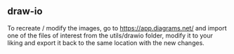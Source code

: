 ## draw-io
To recreate / modify the images, go to https://app.diagrams.net/ and import one of the files of interest from the utils/drawio 
folder, modify it to your liking and export it back to the same location with the new changes.